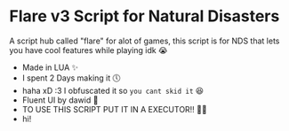 # Flare v3 Script for Natural Disasters

A script hub called "flare" for alot of games, this script is for NDS that lets you have cool features while playing idk 😭
- Made in LUA ✨
- I spent 2 Days making it 🕔
- haha xD :3 I obfuscated it so `you cant skid it` 😆
- Fluent UI by dawid 🎉
- TO USE THIS SCRIPT PUT IT IN A EXECUTOR!! 🧑‍💻
- hi!
